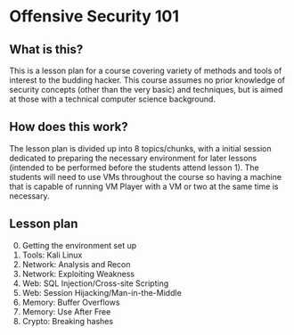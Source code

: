 # Offensive Security 101 

## What is this?
This is a lesson plan for a course covering variety of methods and tools of interest to the budding hacker. This course assumes no prior knowledge of security concepts (other than the very basic) and techniques, but is aimed at those with a technical computer science background.

## How does this work?
The lesson plan is divided up into 8 topics/chunks, with a initial session dedicated to preparing the necessary environment for later lessons (intended to be performed before the students attend lesson 1). The students will need to use VMs throughout the course so having a machine that is capable of running VM Player with a VM or two at the same time is necessary. 

## Lesson plan
0. Getting the environment set up
1. Tools: Kali Linux
2. Network: Analysis and Recon
3. Network: Exploiting Weakness
4. Web: SQL Injection/Cross-site Scripting 
5. Web: Session Hijacking/Man-in-the-Middle
6. Memory: Buffer Overflows 
7. Memory: Use After Free
8. Crypto: Breaking hashes

